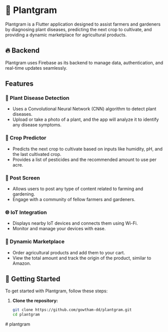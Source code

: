 # 🌱 Plantgram

Plantgram is a Flutter application designed to assist farmers and gardeners by diagnosing plant diseases, predicting the next crop to cultivate, and providing a dynamic marketplace for agricultural products. 

## 🔥 Backend

Plantgram uses Firebase as its backend to manage data, authentication, and real-time updates seamlessly.

## Features

### 🧬 Plant Disease Detection
- Uses a Convolutional Neural Network (CNN) algorithm to detect plant diseases.
- Upload or take a photo of a plant, and the app will analyze it to identify any disease symptoms.

### 🌾 Crop Predictor
- Predicts the next crop to cultivate based on inputs like humidity, pH, and the last cultivated crop.
- Provides a list of pesticides and the recommended amount to use per acre.

### 📲 Post Screen
- Allows users to post any type of content related to farming and gardening.
- Engage with a community of fellow farmers and gardeners.

### 🌐 IoT Integration
- Displays nearby IoT devices and connects them using Wi-Fi.
- Monitor and manage your devices with ease.

### 🛒 Dynamic Marketplace
- Order agricultural products and add them to your cart.
- View the total amount and track the origin of the product, similar to Amazon.


## 🚀 Getting Started

To get started with Plantgram, follow these steps:

1. **Clone the repository:**
   ```bash
   git clone https://github.com/gowtham-dd/plantgram.git
   cd plantgram
#   p l a n t g r a m  
 